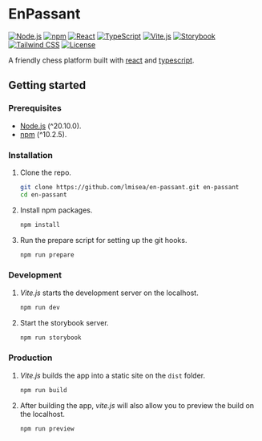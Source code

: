 # EnPassant

[![Node.js](https://img.shields.io/badge/Node.js-v20-43853D?style=flat-square&logo=node.js&logoColor=white)](https://nodejs.org/es/)
[![npm](https://img.shields.io/badge/npm-v10-CB3837?style=flat-square&logo=npm&logoColor=white)](https://www.npmjs.com/)
[![React](https://img.shields.io/badge/React-v18-61DAFB?style=flat-square&logo=react&logoColor=white)](https://reactjs.org/)
[![TypeScript](https://img.shields.io/badge/TypeScript-v5-3178C6?style=flat-square&logo=typescript&logoColor=white)](https://www.typescriptlang.org/)
[![Vite.js](https://img.shields.io/badge/Vite.js-v5-646CFF?style=flat-square&logo=vite&logoColor=white)](https://vitejs.dev/)
[![Storybook](https://img.shields.io/badge/Storybook-v7-FF4785?style=flat-square&logo=storybook&logoColor=white)](https://storybook.js.org/)
[![Tailwind CSS](https://img.shields.io/badge/Tailwind%20CSS-v3-38B2AC?style=flat-square&logo=tailwind-css&logoColor=white)](https://tailwindcss.com/)
[![License](https://img.shields.io/badge/License-MIT-0088cc?style=flat-square&logo=github)](https://github.com/lmisea/en-passant/blob/main/LICENSE)

A friendly chess platform built with [react](https://reactjs.org/) and [typescript](https://www.typescriptlang.org/).

## Getting started

### Prerequisites

- [Node.js](https://nodejs.org/en/) (^20.10.0).
- [npm](https://www.npmjs.com/) (^10.2.5).

### Installation

1. Clone the repo.
   ```bash
   git clone https://github.com/lmisea/en-passant.git en-passant
   cd en-passant
   ```
2. Install npm packages.
   ```bash
   npm install
   ```
3. Run the prepare script for setting up the git hooks.
   ```bash
   npm run prepare
   ```

### Development

1. _Vite.js_ starts the development server on the localhost.
   ```bash
   npm run dev
   ```
2. Start the storybook server.
   ```bash
   npm run storybook
   ```

### Production

1. _Vite.js_ builds the app into a static site on the `dist` folder.
   ```bash
   npm run build
   ```
2. After building the app, _vite.js_ will also allow you to preview the build on the localhost.
   ```bash
   npm run preview
   ```

